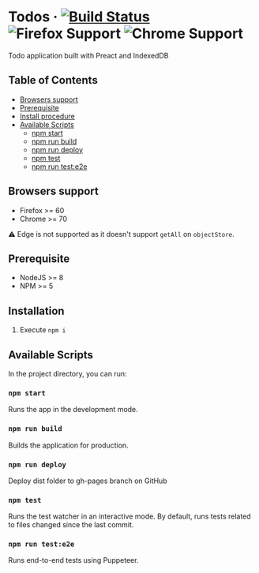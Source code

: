 # Todos &middot; [![Build Status](https://travis-ci.org/7h1b0/todos.svg?branch=master)](https://travis-ci.org/7h1b0/todos) ![Firefox Support](https://img.shields.io/badge/firefox-%3E%3D%2060-orange.svg) ![Chrome Support](https://img.shields.io/badge/chrome-%3E%3D%2070-yellow.svg)

Todo application built with Preact and IndexedDB

## Table of Contents

- [Browsers support](#browsers-support)
- [Prerequisite](#prerequisite)
- [Install procedure](#install-procedure)
- [Available Scripts](#available-scripts)
  - [npm start](#npm-start)
  - [npm run build](#npm-run-build)
  - [npm run deploy](#npm-run-deploy)
  - [npm test](#npm-test)
  - [npm run test:e2e](#npm-run-teste2e)

## Browsers support

- Firefox >= 60
- Chrome >= 70

:warning: Edge is not supported as it doesn't support `getAll` on `objectStore`.

## Prerequisite

- NodeJS >= 8
- NPM >= 5

## Installation

1. Execute `npm i`

## Available Scripts

In the project directory, you can run:

### `npm start`

Runs the app in the development mode.

### `npm run build`

Builds the application for production.

### `npm run deploy`

Deploy dist folder to gh-pages branch on GitHub

### `npm test`

Runs the test watcher in an interactive mode.
By default, runs tests related to files changed since the last commit.

### `npm run test:e2e`

Runs end-to-end tests using Puppeteer.
